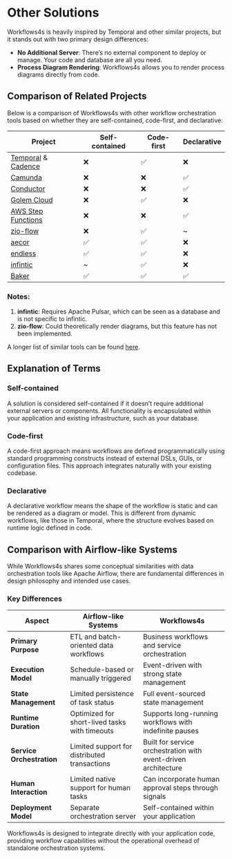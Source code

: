 # Other Solutions

Workflows4s is heavily inspired by Temporal and other similar projects, but it stands out with two primary design
differences:

- **No Additional Server**: There’s no external component to deploy or manage. Your code and database are all you need.
- **Process Diagram Rendering**: Workflows4s allows you to render process diagrams directly from code.

## Comparison of Related Projects

Below is a comparison of Workflows4s with other workflow orchestration tools based on whether they are self-contained,
code-first, and declarative:

| Project                                                                       | Self-contained | Code-first | Declarative |
|-------------------------------------------------------------------------------|----------------|------------|-------------|
| [Temporal](https://temporal.io/) & [Cadence](https://github.com/uber/cadence) | ❌              | ✅          | ❌           |
| [Camunda](https://camunda.com/)                                               | ❌              | ❌          | ✅           |
| [Conductor](https://github.com/Netflix/conductor)                             | ❌              | ❌          | ✅           |
| [Golem Cloud](https://www.golem.cloud/)                                       | ❌              | ✅          | ❌           |
| [AWS Step Functions](https://aws.amazon.com/step-functions/)                  | ❌              | ❌          | ✅           |
| [zio-flow](https://github.com/zio/zio-flow)                                   | ❌              | ✅          | ~           |
| [aecor](https://github.com/notxcain/aecor)                                    | ✅              | ✅          | ❌           |
| [endless](https://github.com/endless4s/endless)                               | ✅              | ✅          | ❌           |
| [infintic](https://infinitic.io)                                              | ~              | ✅          | ❌           |
| [Baker](https://ing-bank.github.io/baker/)                                    | ✅              | ✅          | ✅           |

### Notes:

1. **infintic**: Requires Apache Pulsar, which can be seen as a database and is not specific to infintic.
2. **zio-flow**: Could theoretically render diagrams, but this feature has not been implemented.

A longer list of similar tools can be found [here](https://meirwah.github.io/awesome-workflow-engines/).

## Explanation of Terms

### Self-contained

A solution is considered self-contained if it doesn’t require additional external servers or components. All
functionality is encapsulated within your application and existing infrastructure, such as your database.

### Code-first

A code-first approach means workflows are defined programmatically using standard programming constructs instead of
external DSLs, GUIs, or configuration files. This approach integrates naturally with your existing codebase.

### Declarative

A declarative workflow means the shape of the workflow is static and can be rendered as a diagram or model. This is
different from dynamic workflows, like those in Temporal, where the structure evolves based on runtime logic defined in
code.

## Comparison with Airflow-like Systems

While Workflows4s shares some conceptual similarities with data orchestration tools like Apache Airflow, there are fundamental differences in design philosophy and intended use cases.

### Key Differences

| Aspect | Airflow-like Systems | Workflows4s |
|--------|----------------------|------------|
| **Primary Purpose** | ETL and batch-oriented data workflows | Business workflows and service orchestration |
| **Execution Model** | Schedule-based or manually triggered | Event-driven with strong state management |
| **State Management** | Limited persistence of task status | Full event-sourced state management |
| **Runtime Duration** | Optimized for short-lived tasks with timeouts | Supports long-running workflows with indefinite pauses |
| **Service Orchestration** | Limited support for distributed transactions | Built for service orchestration with event-driven architecture |
| **Human Interaction** | Limited native support for human tasks | Can incorporate human approval steps through signals |
| **Deployment Model** | Separate orchestration server | Self-contained within your application |

Workflows4s is designed to integrate directly with your application code, providing workflow capabilities without the operational overhead of standalone orchestration systems.